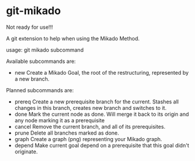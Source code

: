 git-mikado
==========

Not ready for use!!!

A git extension to help when using the Mikado Method.

usage: git mikado subcommand

Available subcommands are:
   * new       Create a Mikado Goal, the root of the restructuring, represented by a new branch.

Planned subcommands are:
   * prereq    Create a new prerequisite branch for the current. Stashes all changes in this branch, creates new branch and switches to it.
   * done      Mark the current node as done. Will merge it back to its origin and any node marking it as a prerequisite
   * cancel    Remove the current branch, and all of its prerequisites.
   * prune     Delete all branches marked as done.
   * graph     Create a graph (png) representing your Mikado graph.
   * depend    Make current goal depend on a prerequisite that this goal didn't originate. 


